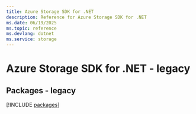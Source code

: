 ```yaml
---
title: Azure Storage SDK for .NET
description: Reference for Azure Storage SDK for .NET
ms.date: 06/19/2025
ms.topic: reference
ms.devlang: dotnet
ms.service: storage
---
```

# Azure Storage SDK for .NET - legacy
## Packages - legacy
[!INCLUDE [packages](storage-index.md)]